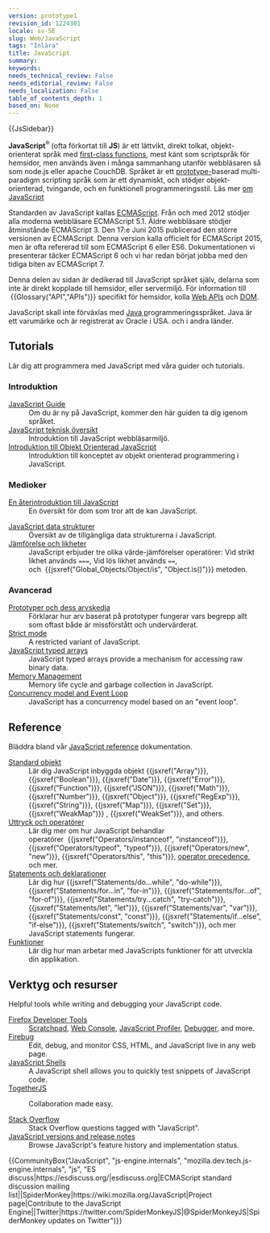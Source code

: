 ```yaml
---
version: prototype1
revision_id: 1224301
locale: sv-SE
slug: Web/JavaScript
tags: "Inlära"
title: JavaScript
summary: 
keywords: 
needs_technical_review: False
needs_editorial_review: False
needs_localization: False
table_of_contents_depth: 1
based_on: None
---
```

<div>{{JsSidebar}}</div>

<p class="summary"><strong>JavaScript</strong><sup>®</sup> (ofta förkortat till&nbsp;<strong>JS</strong>) är ett&nbsp;lättvikt, direkt tolkat, objekt-orienterat språk med&nbsp;<a href="https://en.wikipedia.org/wiki/First-class_functions" title="https://en.wikipedia.org/wiki/First-class_functions">first-class functions</a>, mest känt som scriptspråk för hemsidor, men används även i många sammanhang utanför webbläsaren&nbsp;så som node.js eller apache CouchDB. Språket är ett&nbsp;<a class="mw-redirect" href="https://en.wikipedia.org/wiki/Prototype-based_programming" title="Prototype-based">prototype-</a>baserad&nbsp;multi-paradigm scripting språk som är ett dynamiskt,&nbsp;och stödjer objekt-orienterad, tvingande, och en funktionell&nbsp;programmeringsstil. Läs mer <a href="https://developer.mozilla.org/en-US/docs/Web/JavaScript/About_JavaScript">om JavaScript</a></p>

<p>Standarden av JavaScript kallas&nbsp;<a href="/en-US/docs/JavaScript/Language_Resources">ECMAScript</a>. Från och med 2012 stödjer alla moderna webbläsare ECMAScript 5.1. Äldre webbläsare stödjer åtminstånde&nbsp;ECMAScript 3. Den 17:e Juni 2015 publicerad den större versionen av ECMAScript. Denna version kalla officielt för ECMAScript 2015, men är ofta refererad till som ECMAScript 6 eller ES6. Dokumentationen vi presenterar täcker ECMAScript 6 och vi har redan börjat jobba med den tidiga biten av&nbsp;ECMAScript 7.</p>

<p>Denna delen av sidan är dedikerad till JavaScript språket själv, delarna som inte är direkt kopplade till hemsidor, eller servermiljö. För information till &nbsp;{{Glossary("API","APIs")}} specifikt för hemsidor, kolla&nbsp;<a href="/en-US/docs/Web/API">Web APIs</a> och&nbsp;<a href="/en-US/docs/Glossary/DOM">DOM</a>.</p>

<p>JavaScript skall inte förväxlas med&nbsp;<a href="https://en.wikipedia.org/wiki/Java_(programming_language)">Java p</a>rogrammeringsspråket. Java är ett varumärke och är registrerat av Oracle i USA. och i andra länder.</p>

<div class="column-container">
<div class="column-half">
<h2 id="Tutorials">Tutorials</h2>

<p>Lär dig att programmera med JavaScript med våra guider och tutorials.</p>

<h3 id="Introduktion">Introduktion</h3>

<dl>
 <dt><a href="https://developer.mozilla.org/en-US/docs/Web/JavaScript/Guide">JavaScript Guide</a></dt>
 <dd>Om du är ny på JavaScript, kommer den här guiden ta dig igenom språket.</dd>
 <dt><a href="/en-US/docs/Web/JavaScript/JavaScript_technologies_overview">JavaScript teknisk översikt</a></dt>
 <dd>Introduktion till JavaScript webbläsarmiljö.</dd>
 <dt><a href="https://developer.mozilla.org/en-US/docs/Web/JavaScript/Introduction_to_Object-Oriented_JavaScript">Introduktion till Objekt Orienterad JavaScript</a></dt>
 <dd>Introduktion till&nbsp;konceptet av objekt orienterad programmering i JavaScript.</dd>
</dl>

<h3 id="Medioker">Medioker</h3>

<dl>
 <dt><a href="/en-US/docs/Web/JavaScript/A_re-introduction_to_JavaScript">En återintroduktion till JavaScript</a></dt>
 <dd>En översikt för dom som tror att de kan JavaScript.</dd>
</dl>

<dl>
 <dt><a href="https://developer.mozilla.org/en-US/docs/Web/JavaScript/Data_structures">JavaScript data strukturer</a></dt>
 <dd>Översikt av de tillgängliga data strukturerna i JavaScript.</dd>
 <dt><a href="/sv-SE/docs//Web/JavaScript/Equality_comparisons_and_sameness">Jämförelse och likheter</a></dt>
 <dd>JavaScript erbjuder tre olika värde-jämförelser operatörer: Vid&nbsp;strikt likhet används&nbsp;<code>===</code>, Vid lös likhet används&nbsp;<code>==</code>, och&nbsp;&nbsp;{{jsxref("Global_Objects/Object/is", "Object.is()")}} metoden.</dd>
</dl>

<h3 id="Avancerad">Avancerad</h3>

<dl>
 <dt><a href="/en-US/docs/Web/JavaScript/Inheritance_and_the_prototype_chain">Prototyper och dess arvskedja</a></dt>
 <dd>Förklarar hur arv baserat på prototyper fungerar vars begrepp allt som oftast både är missförstått och undervärderat.</dd>
 <dt><a href="/en-US/docs/Web/JavaScript/Reference/Strict_mode">Strict mode</a></dt>
 <dd>A restricted variant of JavaScript.</dd>
 <dt><a href="https://developer.mozilla.org/en-US/docs/Web/JavaScript/Typed_arrays">JavaScript typed arrays</a></dt>
 <dd>JavaScript typed arrays provide a mechanism for accessing raw binary data.</dd>
 <dt><a href="https://developer.mozilla.org/en-US/docs/Web/JavaScript/Memory_Management">Memory Management</a></dt>
 <dd>Memory life cycle and garbage collection in JavaScript.</dd>
 <dt><a href="/en-US/docs/Web/JavaScript/EventLoop">Concurrency model and Event Loop</a></dt>
 <dd>JavaScript has a concurrency model based on an "event loop".</dd>
</dl>
</div>

<div class="column-half">
<h2 id="Reference">Reference</h2>

<p>Bläddra bland vår&nbsp;<a href="/en-US/docs/Web/JavaScript/Reference">JavaScript reference</a> dokumentation.</p>

<dl>
 <dt><a href="/en-US/docs/Web/JavaScript/Reference/Global_Objects">Standard objekt</a></dt>
 <dd>Lär dig JavaScript inbyggda objekt {{jsxref("Array")}}, {{jsxref("Boolean")}}, {{jsxref("Date")}}, {{jsxref("Error")}}, {{jsxref("Function")}}, {{jsxref("JSON")}}, {{jsxref("Math")}}, {{jsxref("Number")}}, {{jsxref("Object")}}, {{jsxref("RegExp")}}, {{jsxref("String")}}, {{jsxref("Map")}}, {{jsxref("Set")}}, {{jsxref("WeakMap")}} , {{jsxref("WeakSet")}}, and others.</dd>
 <dt><a href="/en-US/docs/Web/JavaScript/Reference/Operators">Uttryck och operatörer</a></dt>
 <dd>Lär dig mer om hur JavaScript behandlar operatörer&nbsp;&nbsp;{{jsxref("Operators/instanceof", "instanceof")}}, {{jsxref("Operators/typeof", "typeof")}}, {{jsxref("Operators/new", "new")}}, {{jsxref("Operators/this", "this")}}, <a href="/en-US/docs/Web/JavaScript/Reference/Operators/Operator_Precedence">operator precedence</a>, och mer.</dd>
 <dt><a href="/en-US/docs/Web/JavaScript/Reference">Statements och deklarationer</a></dt>
 <dd>Lär dig hur {{jsxref("Statements/do...while", "do-while")}}, {{jsxref("Statements/for...in", "for-in")}}, {{jsxref("Statements/for...of", "for-of")}}, {{jsxref("Statements/try...catch", "try-catch")}}, {{jsxref("Statements/let", "let")}}, {{jsxref("Statements/var", "var")}}, {{jsxref("Statements/const", "const")}}, {{jsxref("Statements/if...else", "if-else")}}, {{jsxref("Statements/switch", "switch")}}, och mer JavaScript statements fungerar.</dd>
 <dt><a href="/en-US/docs/Web/JavaScript/Reference/Functions">Funktioner</a></dt>
 <dd>Lär dig hur man arbetar med JavaScripts funktioner för att utveckla din applikation.</dd>
</dl>

<h2 id="Verktyg_och_resurser">Verktyg och resurser</h2>

<p>Helpful tools while writing and debugging your JavaScript code.</p>

<dl>
 <dt><a href="/en-US/docs/Tools">Firefox Developer Tools</a></dt>
 <dd><a href="/en-US/docs/Tools/Scratchpad">Scratchpad</a>, <a href="/en-US/docs/Tools/Web_Console">Web Console</a>, <a href="/en-US/docs/Tools/Profiler">JavaScript Profiler</a>, <a href="/en-US/docs/Tools/Debugger">Debugger</a>, and more.</dd>
 <dt><a class="external" href="http://www.getfirebug.com/">Firebug</a></dt>
 <dd>Edit, debug, and monitor CSS, HTML, and JavaScript live in any web page.</dd>
 <dt><a href="/en-US/docs/Web/JavaScript/Shells">JavaScript Shells</a></dt>
 <dd>A JavaScript shell allows you to quickly test snippets of JavaScript code.</dd>
 <dt><a href="https://togetherjs.com/">TogetherJS</a></dt>
 <dd>
 <p>Collaboration made easy.</p>
 </dd>
 <dt><a href="http://stackoverflow.com/questions/tagged/javascript">Stack Overflow</a></dt>
 <dd>Stack Overflow questions tagged with "JavaScript".</dd>
 <dt><a href="/en-US/docs/Web/JavaScript/New_in_JavaScript">JavaScript versions and release notes</a></dt>
 <dd>Browse JavaScript's feature history and implementation status.</dd>
</dl>
</div>
</div>

<p>{{CommunityBox("JavaScript", "js-engine.internals", "mozilla.dev.tech.js-engine.internals", "js", "ES discuss|https://esdiscuss.org/|esdiscuss.org|ECMAScript standard discussion mailing list||SpiderMonkey|https://wiki.mozilla.org/JavaScript|Project page|Contribute to the JavaScript Engine||Twitter|https://twitter.com/SpiderMonkeyJS|@SpiderMonkeyJS|SpiderMonkey updates on Twitter")}}</p>

